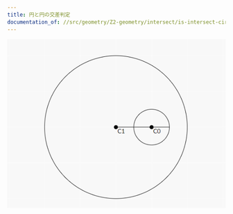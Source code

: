 ```yaml
---
title: 円と円の交差判定
documentation_of: //src/geometry/Z2-geometry/intersect/is-intersect-circle-circle.hpp
---
```


![内包されている場合](./contain.png)
